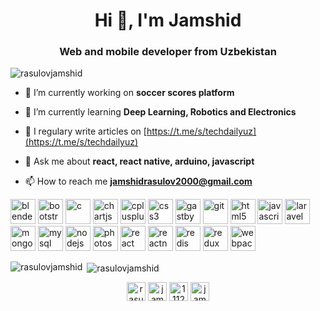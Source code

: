 <h1 align="center">Hi 👋, I'm Jamshid</h1>
<h3 align="center">Web and mobile developer from Uzbekistan</h3>

<p align="left"> <img src="https://komarev.com/ghpvc/?username=rasulovjamshid" alt="rasulovjamshid" /> </p>

- 🔭 I’m currently working on **soccer scores platform**

- 🌱 I’m currently learning **Deep Learning, Robotics and Electronics**

- 📝 I regulary write articles on [https://t.me/s/techdailyuz](https://t.me/s/techdailyuz)

- 💬 Ask me about **react, react native, arduino, javascript**

- 📫 How to reach me **jamshidrasulov2000@gmail.com**

<p align="left"><img src="https://download.blender.org/branding/community/blender_community_badge_white.svg" alt="blender" width="40" height="40"/> <img src="https://cdn.jsdelivr.net/gh/devicons/devicon/icons/bootstrap/bootstrap-original.svg" alt="bootstrap" width="40" height="40"/> <img src="https://devicons.github.io/devicon/devicon.git/icons/c/c-original.svg" alt="c" width="40" height="40"/> <img src="https://www.chartjs.org/media/logo-title.svg" alt="chartjs" width="40" height="40"/> <img src="https://devicons.github.io/devicon/devicon.git/icons/cplusplus/cplusplus-original.svg" alt="cplusplus" width="40" height="40"/> <img src="https://devicons.github.io/devicon/devicon.git/icons/css3/css3-original-wordmark.svg" alt="css3" width="40" height="40"/> <img src="https://www.vectorlogo.zone/logos/gatsbyjs/gatsbyjs-icon.svg" alt="gastby" width="40" height="40"/> <img src="https://www.vectorlogo.zone/logos/git-scm/git-scm-icon.svg" alt="git" width="40" height="40"/> <img src="https://devicons.github.io/devicon/devicon.git/icons/html5/html5-original-wordmark.svg" alt="html5" width="40" height="40"/> <img src="https://devicons.github.io/devicon/devicon.git/icons/javascript/javascript-original.svg" alt="javascript" width="40" height="40"/> <img src="https://devicons.github.io/devicon/devicon.git/icons/laravel/laravel-plain-wordmark.svg" alt="laravel" width="40" height="40"/> <img src="https://devicons.github.io/devicon/devicon.git/icons/mongodb/mongodb-original-wordmark.svg" alt="mongodb" width="40" height="40"/> <img src="https://devicons.github.io/devicon/devicon.git/icons/mysql/mysql-original-wordmark.svg" alt="mysql" width="40" height="40"/> <img src="https://devicons.github.io/devicon/devicon.git/icons/nodejs/nodejs-original-wordmark.svg" alt="nodejs" width="40" height="40"/> <img src="https://devicons.github.io/devicon/devicon.git/icons/photoshop/photoshop-plain.svg" alt="photoshop" width="40" height="40"/> <img src="https://devicons.github.io/devicon/devicon.git/icons/react/react-original-wordmark.svg" alt="react" width="40" height="40"/> <img src="https://reactnative.dev/img/header_logo.svg" alt="reactnative" width="40" height="40"/> <img src="https://devicons.github.io/devicon/devicon.git/icons/redis/redis-original-wordmark.svg" alt="redis" width="40" height="40"/> <img src="https://devicons.github.io/devicon/devicon.git/icons/redux/redux-original.svg" alt="redux" width="40" height="40"/> <img src="https://devicons.github.io/devicon/devicon.git/icons/webpack/webpack-original.svg" alt="webpack" width="40" height="40"/></p><p><img align="left" src="https://github-readme-stats.vercel.app/api/top-langs/?username=rasulovjamshid&layout=compact&hide=html" alt="rasulovjamshid" /></p>

<p>&nbsp;<img align="center" src="https://github-readme-stats.vercel.app/api?username=rasulovjamshid&show_icons=true" alt="rasulovjamshid" /></p>

<p align="center">
<a href="https://twitter.com/rasulovjj" target="blank"><img align="center" src="https://cdn.jsdelivr.net/npm/simple-icons@3.0.1/icons/twitter.svg" alt="rasulovjj" height="30" width="30" /></a>
<a href="https://linkedin.com/in/jamshid-r-151695132" target="blank"><img align="center" src="https://cdn.jsdelivr.net/npm/simple-icons@3.0.1/icons/linkedin.svg" alt="jamshid-r-151695132" height="30" width="30" /></a>
<a href="https://stackoverflow.com/users/11123834" target="blank"><img align="center" src="https://cdn.jsdelivr.net/npm/simple-icons@3.0.1/icons/stackoverflow.svg" alt="11123834" height="30" width="30" /></a>
<a href="https://fb.com/jamshid.rasulov.967" target="blank"><img align="center" src="https://cdn.jsdelivr.net/npm/simple-icons@3.0.1/icons/facebook.svg" alt="jamshid.rasulov.967" height="30" width="30" /></a>
</p>

